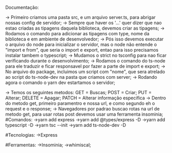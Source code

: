 Documentação:
<!-- Criando o Servidor -->
 -> Primeiro criamos uma pasta src, e um arquivo server.ts, para abrigar nossas config de servidor;
 -> Sempre que haver os '...' quer dizer que nao estao criadas as tipagens daquela biblioteca, devemos criar as
 tipagens;
 -> Rodamos o comando para adicionar as tipagens com type, nome da biblioteca e em ambiente de desenvolvedor;
 -> Pós isso devemos executar o arquivo do node para inicializar o servidor, mas o node não entende o "import e from", que seria o import e export, entao para isso precisamos instalar tambem o typescript;
 -> Mudamos o strict no tsconfig para nao ficar verificando durante o desenvolvimento;
 -> Rodamos o comando do ts-node para ele traduzir e ficar responsavel por fazer a parte de import e export;
 -> No arquivo do package, incluimos um script com "nome", que sera atrelado ao script do ts-node-dev na pasta que criamos com server;
 -> Rodando agora o comando o yarn dev estartamos o servidor;

<!-- Criando as Rotas -->
 -> Temos os seguintes metodos:
    GET = Buscas;
    POST = Criar;
    PUT = Alterar;
    DELETE = Apagar;
    PATCH = Alterar informação especifica
 -> Dentro do metodo get, primeiro paramentro e nossa url, e como segundo eh o request e o response;
 -> Navegadores por padrao buscao rotas na url de metodo get, para usar rotas post devemos usar uma ferramenta insominia;
#Comandos:
->yarn add express
->yarn add @types/express -D
->yarn add typescript -D
->yarn tsc --init
->yarn add ts-node-dev -D

#Tecnologias:
->Express


#Ferramentas:
->Insominia;
->whimiscal;
